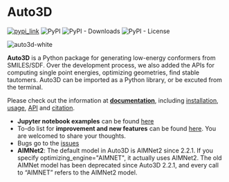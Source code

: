 # **Auto3D**
<a href="https://pypi.org/project/Auto3D/" target="_blank"><img src="https://img.shields.io/badge/pypi-url-informational" alt="pypi_link"></a>
![PyPI](https://img.shields.io/pypi/v/Auto3D)
![PyPI - Downloads](https://img.shields.io/pypi/dm/Auto3D)
![PyPI - License](https://img.shields.io/pypi/l/Auto3D)

![auto3d-white](https://github.com/user-attachments/assets/3184d31b-fb21-42d5-a1e0-611ccbf66ad2)

**Auto3D** is a Python package for generating low-energy conformers from SMILES/SDF. Over the development process, we also added the APIs for computing single point energies, optimizing geometries, find stable tautomers. Auto3D can be imported as a Python library, or be excuted from the terminal.

Please check out the information at [**documentation**](https://auto3d.readthedocs.io/en/latest/index.html), including [installation](https://auto3d.readthedocs.io/en/latest/installation.html), [usage](https://auto3d.readthedocs.io/en/latest/usage.html), [API](https://auto3d.readthedocs.io/en/latest/api.html) and [citation](https://auto3d.readthedocs.io/en/latest/citation.html).

- **Jupyter notebook examples** can be found [here](https://github.com/isayevlab/Auto3D_pkg/tree/main/example)
- To-do list for **improvement and new features** can be found [here](https://github.com/isayevlab/Auto3D_pkg/discussions). You are welcomed to share your thoughts.
- Bugs go to the [issues](https://github.com/isayevlab/Auto3D_pkg/issues)
- **AIMNet2**: The default model in Auto3D is AIMNet2 since 2.2.1. If you specify optimizing_engine="AIMNET", it actually uses AIMNet2. The old AIMNet model has been deprecated since Auto3D 2.2.1, and every call to “AIMNET” refers to the AIMNet2 model.
